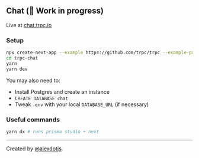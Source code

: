 ## Chat (:construction: Work in progress)

Live at [chat.trpc.io](https://chat.trpc.io)

### Setup

```bash
npx create-next-app --example https://github.com/trpc/trpc --example-path examples/next-ssg-chat trpc-chat
cd trpc-chat
yarn
yarn dev
```

You may also need to:

- Install Postgres and create an instance
- `CREATE DATABASE chat`
- Tweak `.env` with your local `DATABASE_URL` (if necessary)

### Useful commands

```bash
yarn dx # runs prisma studio + next
```

---

Created by [@alexdotjs](https://twitter.com/alexdotjs).
